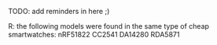 TODO: add reminders in here ;)

R: the following models were found in the same type of cheap smartwatches:
nRF51822
CC2541
DA14280
RDA5871
